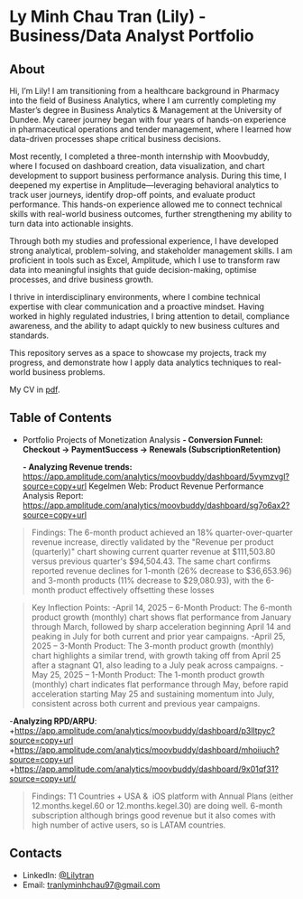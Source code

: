 # Ly Minh Chau Tran (Lily) - Business/Data Analyst Portfolio
## About
Hi, I’m Lily! I am transitioning from a healthcare background in Pharmacy into the field of Business Analytics, where I am currently completing my Master’s degree in Business Analytics & Management at the University of Dundee. My career journey began with four years of hands-on experience in pharmaceutical operations and tender management, where I learned how data-driven processes shape critical business decisions.

Most recently, I completed a three-month internship with Moovbuddy, where I focused on dashboard creation, data visualization, and chart development to support business performance analysis. During this time, I deepened my expertise in Amplitude—leveraging behavioral analytics to track user journeys, identify drop-off points, and evaluate product performance. This hands-on experience allowed me to connect technical skills with real-world business outcomes, further strengthening my ability to turn data into actionable insights.

Through both my studies and professional experience, I have developed strong analytical, problem-solving, and stakeholder management skills. I am proficient in tools such as Excel, Amplitude, which I use to transform raw data into meaningful insights that guide decision-making, optimise processes, and drive business growth.

I thrive in interdisciplinary environments, where I combine technical expertise with clear communication and a proactive mindset. Having worked in highly regulated industries, I bring attention to detail, compliance awareness, and the ability to adapt quickly to new business cultures and standards.

This repository serves as a space to showcase my projects, track my progress, and demonstrate how I apply data analytics techniques to real-world business problems.

My CV in [pdf](https://github.com/chairmanmeow97/Lily-porfolio/blob/main/Resume%20-%20Ly%20Minh%20Chau%20Tran.pdf).

## Table of Contents
- Portfolio Projects of Monetization Analysis
  **- Conversion Funnel: Checkout → PaymentSuccess → Renewals (SubscriptionRetention)**

  **- Analyzing Revenue trends:** https://app.amplitude.com/analytics/moovbuddy/dashboard/5vymzvgl?source=copy+url
  Kegelmen Web: Product Revenue Performance Analysis Report: https://app.amplitude.com/analytics/moovbuddy/dashboard/sg7o6ax2?source=copy+url
>Findings: The 6-month product achieved an 18% quarter-over-quarter revenue increase, directly validated by the "Revenue per product (quarterly)" chart showing current quarter revenue at $111,503.80 versus previous quarter's $94,504.43. The same chart confirms reported revenue declines for 1-month (26% decrease to $36,653.96) and 3-month products (11% decrease to $29,080.93), with the 6-month product effectively offsetting these losses

>Key Inflection Points:
>-April 14, 2025 – 6-Month Product: The 6-month product growth (monthly) chart shows flat performance from January through March, followed by sharp acceleration beginning April 14 and peaking in July for both current and prior year campaigns.
>-April 25, 2025 – 3-Month Product: The 3-month product growth (monthly) chart highlights a similar trend, with growth taking off from April 25 after a stagnant Q1, also leading to a July peak across campaigns.
>-May 25, 2025 – 1-Month Product: The 1-month product growth (monthly) chart indicates flat performance through May, before rapid acceleration starting May 25 and sustaining momentum into July, consistent across both current and previous year campaigns.


-**Analyzing RPD/ARPU**:
+https://app.amplitude.com/analytics/moovbuddy/dashboard/p3lltpyc?source=copy+url
+https://app.amplitude.com/analytics/moovbuddy/dashboard/mhoiiuch?source=copy+url
+https://app.amplitude.com/analytics/moovbuddy/dashboard/9x01qf31?source=copy+url/
>Findings:  T1 Countries + USA &  iOS platform with Annual Plans (either 12.months.kegel.60 or 12.months.kegel.30) are doing well. 6-month subscription although brings good revenue but it also comes with high number of active users, so is LATAM countries.

## Contacts
- LinkedIn: [@Lilytran](https://www.linkedin.com/in/ly-minh-chau-tran/)
- Email: tranlyminhchau97@gmail.com
